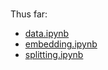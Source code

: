 <br>

Thus far:

* [data.ipynb](https://colab.research.google.com/github/exhypotheses/risk/blob/develop/notebooks/data.ipynb)
* [embedding.ipynb](https://colab.research.google.com/github/exhypotheses/risk/blob/develop/notebooks/embedding.ipynb)
* [splitting.ipynb](https://colab.research.google.com/github/exhypotheses/risk/blob/develop/notebooks/splitting.ipynb)

<br>
<br>
<br>
<br>
